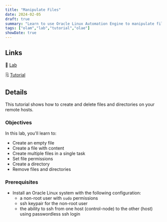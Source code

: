 ```yaml
---
title: "Manipulate Files"
date: 2024-02-05
draft: true
summary: "Learn to use Oracle Linux Automation Engine to manipulate files and directories on an Oracle Linux instance."
tags: ["olam","lab","tutorial","olae"]
showDate: true
---
```


## Links

:crescent_moon: [Lab](https://luna.oracle.com/lab/515f0a43-7478-48aa-88b8-daa2229b97c5)

:spiral_notepad: [Tutorial](https://docs.oracle.com/en/learn/olae-manipulate-files)

## Details

This tutorial shows how to create and delete files and directories on your remote hosts. 

### Objectives

In this lab, you'll learn to:

   - Create an empty file
   - Create a file with content
   - Create multiple files in a single task
   - Set file permissions
   - Create a directory
   - Remove files and directories

### Prerequisites

  - Install an Oracle Linux system with the following configuration:
      - a non-root user with `sudo` permissions
      - ssh keypair for the non-root user
      - the ability to ssh from one host (control-node) to the other (host) using passwordless ssh login
